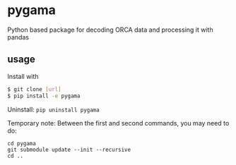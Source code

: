 # pygama
Python based package for decoding ORCA data and processing it with pandas

## usage
Install with
```bash
$ git clone [url]
$ pip install -e pygama
```
Uninstall: `pip uninstall pygama`

Temporary note: Between the first and second commands, you may need to do:
```
cd pygama
git submodule update --init --recursive
cd ..
```
